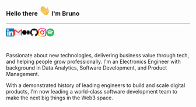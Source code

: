 ### Hello there <img src="https://raw.githubusercontent.com/brunozimpel/brunozimpel/master/assets/hello.gif" width="30"> I'm Bruno
----------------------

<a href="https://www.linkedin.com/in/bruno-zimpel/"> <img align="left"
  alt="Bruno's LinkedIn" width="22px"
  src="https://raw.githubusercontent.com/brunozimpel/brunozimpel/master/assets/linkedin.svg"
  /> </a>

<a href="mailto:brunozimpel@gmail.com"> <img align="left" alt="Bruno's email"
  width="22px"
  src="https://raw.githubusercontent.com/brunozimpel/brunozimpel/master/assets/gmail.svg"
  /> </a>


<a href="https://medium.com/@brunozimpel"> <img align="left" alt="Bruno's Medium"
  width="22px"
  src="https://raw.githubusercontent.com/brunozimpel/brunozimpel/master/assets/medium.svg"
  /> </a>

<a href="https://github.com/brunozimpel"> <img align="left" alt="Bruno's Github"
  width="22px"
  src="https://raw.githubusercontent.com/brunozimpel/brunozimpel/master/assets/github.svg"
  /> </a>

<a href=https://www.instagram.com/brunozimpel/> <img align="left"
  alt="Bruno's Instagram" width="22px"
  src="https://raw.githubusercontent.com/brunozimpel/brunozimpel/master/assets/instagram.svg"
  /> </a> 
  
<a href="https://open.spotify.com/user/22tbu2ca4z6xncdglwnxizdeq?si=54dc9857945d40b8">
  <img align="left" alt="Abhishek's Spotify" width="22px"
  src="https://raw.githubusercontent.com/brunozimpel/brunozimpel/master/assets/spotify.svg"
  /> </a>

<br/>
<br/>
<br/>

Passionate about new technologies, delivering business value through tech, and
helping people grow professionally. I'm an Electronics Engineer with background
in Data Analytics, Software Development, and Product Management.

With a demonstrated history of leading engineers to build and scale digital
products, I'm now leading a world-class software development team to make the
next big things in the Web3 space.
